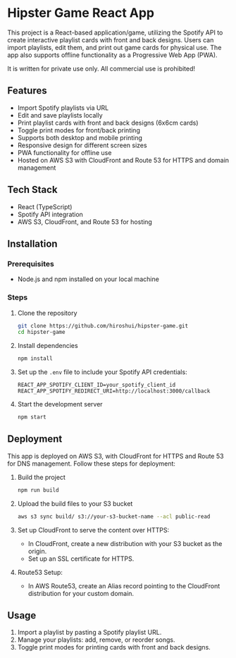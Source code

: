 # Hipster Game React App

This project is a React-based application/game, utilizing the Spotify API to create interactive playlist cards with front and back designs. Users can import playlists, edit them, and print out game cards for physical use. The app also supports offline functionality as a Progressive Web App (PWA).

It is written for private use only. All commercial use is prohibited!

## Features
- Import Spotify playlists via URL
- Edit and save playlists locally
- Print playlist cards with front and back designs (6x6cm cards)
- Toggle print modes for front/back printing
- Supports both desktop and mobile printing
- Responsive design for different screen sizes
- PWA functionality for offline use
- Hosted on AWS S3 with CloudFront and Route 53 for HTTPS and domain management

## Tech Stack
- React (TypeScript)
- Spotify API integration
- AWS S3, CloudFront, and Route 53 for hosting

## Installation

### Prerequisites
- Node.js and npm installed on your local machine

### Steps

1. Clone the repository
    ```bash
    git clone https://github.com/hiroshui/hipster-game.git
    cd hipster-game
    ```

2. Install dependencies
    ```bash
    npm install
    ```

3. Set up the `.env` file to include your Spotify API credentials:
    ```
    REACT_APP_SPOTIFY_CLIENT_ID=your_spotify_client_id
    REACT_APP_SPOTIFY_REDIRECT_URI=http://localhost:3000/callback
    ```

4. Start the development server
    ```bash
    npm start
    ```

## Deployment

This app is deployed on AWS S3, with CloudFront for HTTPS and Route 53 for DNS management. Follow these steps for deployment:

1. Build the project
    ```bash
    npm run build
    ```

2. Upload the build files to your S3 bucket
    ```bash
    aws s3 sync build/ s3://your-s3-bucket-name --acl public-read
    ```

3. Set up CloudFront to serve the content over HTTPS:
   - In CloudFront, create a new distribution with your S3 bucket as the origin.
   - Set up an SSL certificate for HTTPS.
   
4. Route53 Setup:
   - In AWS Route53, create an Alias record pointing to the CloudFront distribution for your custom domain.

## Usage

1. Import a playlist by pasting a Spotify playlist URL.
2. Manage your playlists: add, remove, or reorder songs.
3. Toggle print modes for printing cards with front and back designs.

